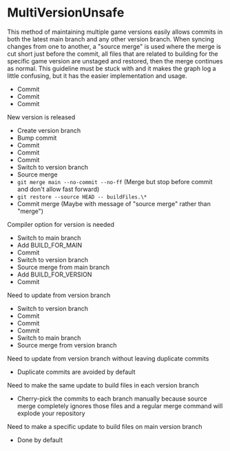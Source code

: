 # MultiVersionUnsafe

This method of maintaining multiple game versions easily allows commits in both the latest main branch and any other version branch. When syncing changes from one to another, a "source merge" is used where the merge is cut short just before the commit, all files that are related to building for the specific game version are unstaged and restored, then the merge continues as normal. This guideline must be stuck with and it makes the graph log a little confusing, but it has the easier implementation and usage.

- Commit
- Commit
- Commit

New version is released

- Create version branch
- Bump commit
- Commit
- Commit
- Commit
- Switch to version branch
- Source merge
- 	`git merge main --no-commit --no-ff` (Merge but stop before commit and don't allow fast forward)
- 	`git restore --source HEAD -- buildFiles.\*`
- 	Commit merge (Maybe with message of "source merge" rather than "merge")

Compiler option for version is needed

- Switch to main branch
- Add BUILD_FOR_MAIN
- Commit
- Switch to version branch
- Source merge from main branch
- Add BUILD_FOR_VERSION
- Commit

Need to update from version branch

- Switch to version branch
- Commit
- Commit
- Commit
- Switch to main branch
- Source merge from version branch

Need to update from version branch without leaving duplicate commits

- Duplicate commits are avoided by default

Need to make the same update to build files in each version branch

- Cherry-pick the commits to each branch manually because source merge completely ignores those files and a regular merge command will explode your repository

Need to make a specific update to build files on main version branch

- Done by default